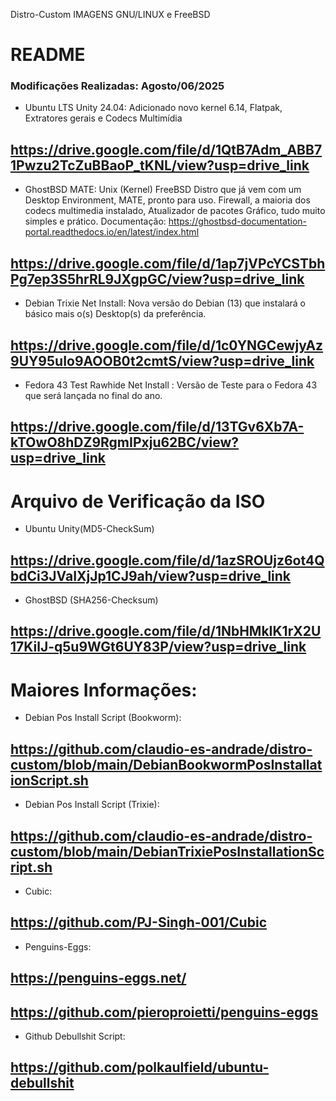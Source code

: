  Distro-Custom
IMAGENS GNU/LINUX e FreeBSD
# README

### Modificações Realizadas: Agosto/06/2025
- Ubuntu LTS Unity 24.04: Adicionado novo kernel 6.14, Flatpak, Extratores gerais e Codecs Multimídia

## https://drive.google.com/file/d/1QtB7Adm_ABB71Pwzu2TcZuBBaoP_tKNL/view?usp=drive_link

- GhostBSD MATE: Unix (Kernel) FreeBSD Distro que já vem com um Desktop Environment, MATE, pronto para uso.
Firewall, a maioria dos codecs multimedia instalado, Atualizador de pacotes Gráfico, tudo muito simples e prático. Documentação: https://ghostbsd-documentation-portal.readthedocs.io/en/latest/index.html

## https://drive.google.com/file/d/1ap7jVPcYCSTbhPg7ep3S5hrRL9JXgpGC/view?usp=drive_link

- Debian Trixie Net Install: Nova versão do Debian (13) que instalará o básico mais o(s) Desktop(s) da preferência.

## https://drive.google.com/file/d/1c0YNGCewjyAz9UY95uIo9AOOB0t2cmtS/view?usp=drive_link

- Fedora 43 Test Rawhide Net Install : Versão de Teste para o Fedora 43 que será lançada no final do ano.

## https://drive.google.com/file/d/13TGv6Xb7A-kTOwO8hDZ9RgmIPxju62BC/view?usp=drive_link

# Arquivo de Verificação da ISO

- Ubuntu Unity(MD5-CheckSum)
##  https://drive.google.com/file/d/1azSROUjz6ot4QbdCi3JVaIXjJp1CJ9ah/view?usp=drive_link

- GhostBSD (SHA256-Checksum)
## https://drive.google.com/file/d/1NbHMkIK1rX2U17KilJ-q5u9WGt6UY83P/view?usp=drive_link

# Maiores Informações:

- Debian Pos Install Script (Bookworm):
## https://github.com/claudio-es-andrade/distro-custom/blob/main/DebianBookwormPosInstallationScript.sh

- Debian Pos Install Script (Trixie):
## https://github.com/claudio-es-andrade/distro-custom/blob/main/DebianTrixiePosInstallationScript.sh

- Cubic:
## https://github.com/PJ-Singh-001/Cubic

- Penguins-Eggs:
## https://penguins-eggs.net/
## https://github.com/pieroproietti/penguins-eggs

- Github Debullshit Script:
## https://github.com/polkaulfield/ubuntu-debullshit

